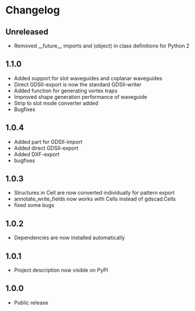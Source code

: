 Changelog
=========

Unreleased
----------
* Removed \_\_future\_\_ imports and (object) in class definitions for Python 2

1.1.0
-----
* Added support for slot waveguides and coplanar waveguides
* Direct GDSII-export is now the standard GDSII-writer
* Added function for generating vortex traps
* Improved shape generation performance of waveguide
* Strip to slot mode converter added
* Bugfixes

1.0.4
-----
* Added part for GDSII-import
* Added direct GDSII-export
* Added DXF-export
* bugfixes

1.0.3
-----
* Structures in Cell are now converted individually for pattern export
* annotate_write_fields now works with Cells instead of gdscad.Cells
* fixed some bugs

1.0.2
-----
* Dependencies are now installed automatically

1.0.1
-----
* Project description now visible on PyPI

1.0.0
-----
* Public release
